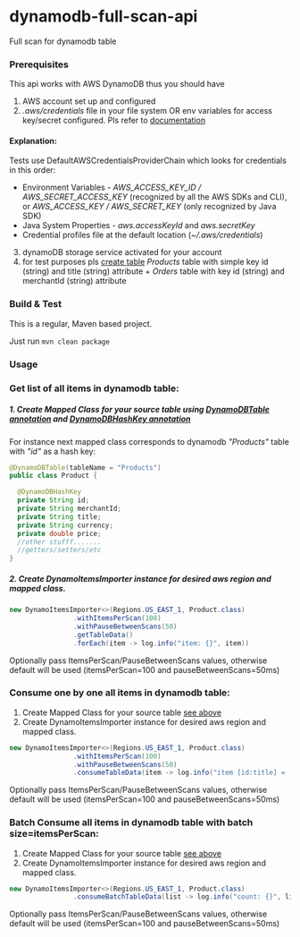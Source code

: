 # dynamodb-full-scan-api
Full scan for dynamodb table

### Prerequisites

This api works with AWS DynamoDB thus you should have
1)  AWS account set up and configured
2) *.aws/credentials* file in your file system OR env variables for access key/secret configured.
  Pls refer to [documentation](https://docs.aws.amazon.com/general/latest/gr/aws-sec-cred-types.html)
  #### Explanation: 
  Tests use DefaultAWSCredentialsProviderChain which looks for credentials in this order:
  
  * Environment Variables - *AWS_ACCESS_KEY_ID / AWS_SECRET_ACCESS_KEY* (recognized by all the AWS SDKs and CLI),
    or *AWS_ACCESS_KEY / AWS_SECRET_KEY* (only recognized by Java SDK)
  * Java System Properties - *aws.accessKeyId* and *aws.secretKey*
  * Credential profiles file at the default location (*~/.aws/credentials*)
3) dynamoDB storage service activated for your account
4) for test purposes pls [create table](https://docs.aws.amazon.com/amazondynamodb/latest/developerguide/SampleData.CreateTables.html) *Products* table with simple key id (string) and title (string) attribute + *Orders* table with key id (string) and merchantId (string) attribute

### Build & Test
This is a regular, Maven based project.

Just run `mvn clean package`

### Usage

### Get list of all items in dynamodb table:
##### 1. Create Mapped Class for your source table using [DynamoDBTable annotation](https://docs.aws.amazon.com/amazondynamodb/latest/developerguide/DynamoDBMapper.Annotations.html#DynamoDBMapper.Annotations.DynamoDBTable) and [DynamoDBHashKey annotation](https://docs.aws.amazon.com/amazondynamodb/latest/developerguide/DynamoDBMapper.Annotations.html#DynamoDBMapper.Annotations.DynamoDBHashKey)

For instance next mapped class corresponds to dynamodb *"Products"* table with *"id"* as a hash key:
  ```java
@DynamoDBTable(tableName = "Products")
public class Product {

    @DynamoDBHashKey
    private String id;
    private String merchantId;
    private String title;
    private String currency;
    private double price;
    //other stufff.......
    //getters/setters/etc
}
```
##### 2.  Create DynamoItemsImporter instance for desired aws region and mapped class.
```java
new DynamoItemsImporter<>(Regions.US_EAST_1, Product.class)
                .withItemsPerScan(100)
                .withPauseBetweenScans(50)
                .getTableData()
                .forEach(item -> log.info("item: {}", item))
```
Optionally pass ItemsPerScan/PauseBetweenScans values, otherwise default will be used (itemsPerScan=100 and pauseBetweenScans=50ms)

### Consume one by one all items in dynamodb table:
1. Create Mapped Class for your source table [see above](https://github.com/joraclista/dynamodb-full-scan-api/blob/master/README.md#1-create-mapped-class-for-your-source-table-using-dynamodbtable-annotation-and-dynamodbhashkey-annotation)
2.  Create DynamoItemsImporter instance for desired aws region and mapped class.
```java
new DynamoItemsImporter<>(Regions.US_EAST_1, Product.class)
                .withItemsPerScan(100)
                .withPauseBetweenScans(50)
                .consumeTableData(item -> log.info("item [id:title] = [{}:{}]", item.getId(), item.getTitle()));
```
Optionally pass ItemsPerScan/PauseBetweenScans values, otherwise default will be used (itemsPerScan=100 and pauseBetweenScans=50ms)

### Batch Consume all items in dynamodb table with batch size=itemsPerScan:
1.  Create Mapped Class for your source table [see above](https://github.com/joraclista/dynamodb-full-scan-api/blob/master/README.md#1-create-mapped-class-for-your-source-table-using-dynamodbtable-annotation-and-dynamodbhashkey-annotation)
2.  Create DynamoItemsImporter instance for desired aws region and mapped class.
```java
new DynamoItemsImporter<>(Regions.US_EAST_1, Product.class)
                .consumeBatchTableData(list -> log.info("count: {}", list.size()));
```
Optionally pass ItemsPerScan/PauseBetweenScans values, otherwise default will be used (itemsPerScan=100 and pauseBetweenScans=50ms)
